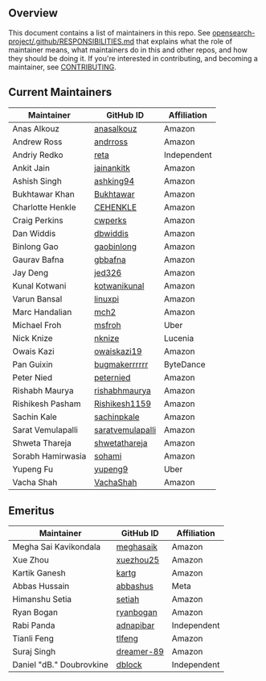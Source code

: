 ## Overview

This document contains a list of maintainers in this repo. See [opensearch-project/.github/RESPONSIBILITIES.md](https://github.com/opensearch-project/.github/blob/main/RESPONSIBILITIES.md#maintainer-responsibilities) that explains what the role of maintainer means, what maintainers do in this and other repos, and how they should be doing it. If you're interested in contributing, and becoming a maintainer, see [CONTRIBUTING](CONTRIBUTING.md).

## Current Maintainers

| Maintainer        | GitHub ID                                               | Affiliation |
| ----------------- | ------------------------------------------------------- | ----------- |
| Anas Alkouz       | [anasalkouz](https://github.com/anasalkouz)             | Amazon      |
| Andrew Ross       | [andrross](https://github.com/andrross)                 | Amazon      |
| Andriy Redko      | [reta](https://github.com/reta)                         | Independent |
| Ankit Jain        | [jainankitk](https://github.com/jainankitk)             | Amazon      |
| Ashish Singh      | [ashking94](https://github.com/ashking94)               | Amazon      |
| Bukhtawar Khan    | [Bukhtawar](https://github.com/Bukhtawar)               | Amazon      |
| Charlotte Henkle  | [CEHENKLE](https://github.com/CEHENKLE)                 | Amazon      |
| Craig Perkins     | [cwperks](https://github.com/cwperks)                   | Amazon      |
| Dan Widdis        | [dbwiddis](https://github.com/dbwiddis)                 | Amazon      |
| Binlong Gao       | [gaobinlong](https://github.com/gaobinlong)             | Amazon      |
| Gaurav Bafna      | [gbbafna](https://github.com/gbbafna)                   | Amazon      |
| Jay Deng          | [jed326](https://github.com/jed326)                     | Amazon      |
| Kunal Kotwani     | [kotwanikunal](https://github.com/kotwanikunal)         | Amazon      |
| Varun Bansal      | [linuxpi](https://github.com/linuxpi)                   | Amazon      |
| Marc Handalian    | [mch2](https://github.com/mch2)                         | Amazon      |
| Michael Froh      | [msfroh](https://github.com/msfroh)                     | Uber        |
| Nick Knize        | [nknize](https://github.com/nknize)                     | Lucenia     |
| Owais Kazi        | [owaiskazi19](https://github.com/owaiskazi19)           | Amazon      |
| Pan Guixin        | [bugmakerrrrrr](https://github.com/bugmakerrrrrr)       | ByteDance   |
| Peter Nied        | [peternied](https://github.com/peternied)               | Amazon      |
| Rishabh Maurya    | [rishabhmaurya](https://github.com/rishabhmaurya)       | Amazon      |
| Rishikesh Pasham  | [Rishikesh1159](https://github.com/Rishikesh1159)       | Amazon      |
| Sachin Kale       | [sachinpkale](https://github.com/sachinpkale)           | Amazon      |
| Sarat Vemulapalli | [saratvemulapalli](https://github.com/saratvemulapalli) | Amazon      |
| Shweta Thareja    | [shwetathareja](https://github.com/shwetathareja)       | Amazon      |
| Sorabh Hamirwasia | [sohami](https://github.com/sohami)                     | Amazon      |
| Yupeng Fu         | [yupeng9](https://github.com/yupeng9)                   | Uber        |
| Vacha Shah        | [VachaShah](https://github.com/VachaShah)               | Amazon      |

## Emeritus

| Maintainer               | GitHub ID                                   | Affiliation |
| ------------------------ | ------------------------------------------- | ----------- |
| Megha Sai Kavikondala    | [meghasaik](https://github.com/meghasaik)   | Amazon      |
| Xue Zhou                 | [xuezhou25](https://github.com/xuezhou25)   | Amazon      |
| Kartik Ganesh            | [kartg](https://github.com/kartg)           | Amazon      |
| Abbas Hussain            | [abbashus](https://github.com/abbashus)     | Meta        |
| Himanshu Setia           | [setiah](https://github.com/setiah)         | Amazon      |
| Ryan Bogan               | [ryanbogan](https://github.com/ryanbogan)   | Amazon      |
| Rabi Panda               | [adnapibar](https://github.com/adnapibar)   | Independent |
| Tianli Feng              | [tlfeng](https://github.com/tlfeng)         | Amazon      |
| Suraj Singh              | [dreamer-89](https://github.com/dreamer-89) | Amazon      |
| Daniel "dB." Doubrovkine | [dblock](https://github.com/dblock)         | Independent |
